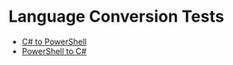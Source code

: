 # Language Conversion Tests

- [C# to PowerShell](https://codeconverter.github.io/sdk/CSharpToPowerShell)
- [PowerShell to C#](https://codeconverter.github.io/sdk/PowerShellToCSharp)